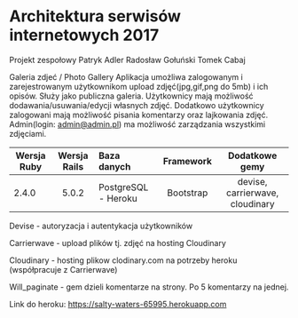 # Architektura serwisów internetowych 2017
Projekt zespołowy
Patryk Adler
Radosław Gołuński
Tomek Cabaj

Galeria zdjeć / Photo Gallery
Aplikacja umożliwa zalogowanym i zarejestrowanym użytkownikom upload zdjęć(jpg,gif,png do 5mb) i ich opisów.
Służy jako publiczna galeria. Użytkownicy mają możliwość dodawania/usuwania/edycji własnych zdjęć.
Dodatkowo użytkownicy zalogowani mają możliwość pisania komentarzy oraz lajkowania zdjęć.
Admin(login: admin@admin.pl) ma możliwość zarządzania wszystkimi zdjęciami.

| Wersja Ruby   | Wersja Rails  |                Baza danych                 | Framework |           Dodatkowe gemy           |
| ------------- |:-------------:|:-------------------------------------------|:---------:|:----------------------------------:|
|      2.4.0    | 5.0.2         | PostgreSQL - Heroku                         | Bootstrap | devise, carrierwave, cloudinary |

Devise - autoryzacja i autentykacja użytkowników

Carrierwave - upload plików tj. zdjęć na hosting Cloudinary

Cloudinary - hosting plikow clodinary.com na potrzeby heroku (współpracuje z Carrierwave)

Will_paginate - gem dzieli komentarze na strony. Po 5 komentarzy na jednej.

Link do heroku: https://salty-waters-65995.herokuapp.com
